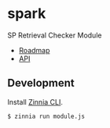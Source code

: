 # spark
SP Retrieval Checker Module

- [Roadmap](https://pl-strflt.notion.site/SPARK-Roadmap-ac729c11c49b409fbec54751d1bc6c8a)
- [API](https://github.com/filecoin-station/spark-api)

## Development

Install [Zinnia CLI](https://github.com/filecoin-station/zinnia).

```bash
$ zinnia run module.js
```
